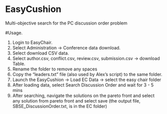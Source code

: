# EasyCushion
Multi-objective search for the PC discussion order problem

#Usage. 

1. Login to EasyChair.
2. Select Administration -> Conference data download.
3. Select download CSV data.
4. Select author.csv, conflict.csv, review.csv, submission.csv -> download Table.
5. Rename the folder to remove any spaces
6. Copy the “leaders.txt” file (also used by Alex’s script) to the same folder.
6. Launch the EasyCushion -> Load EC Data -> select the easy chair folder
7. After loading data, select Search Discussion Order and wait for 3 - 5 mins
8. After searching, navigate the solutions on the pareto front and select any solution from pareto front and select save (the output file, SBSE_DiscussionOrder.txt, is in the EC folder)
